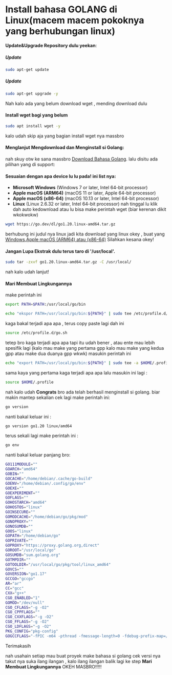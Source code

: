 # Install bahasa GOLANG di Linux(macem macem pokoknya yang berhubungan linux)

**Update&Upgrade Repository dulu yeekan**:

##### Update
```sh
sudo apt-get update
```
##### Update
```sh
sudo apt-get upgrade -y
```
Nah kalo ada yang belum download wget , mending download dulu

#### Install wget bagi yang belum
```sh
sudo apt install wget -y
```
kalo udah skip aja yang bagian install wget nya massbro

#### Menglanjut Mengdownload dan Menginstall si Golang:
nah skuy otw ke sana massbro [Download Bahasa Golang](https://go.dev/dl/). lalu disitu ada pilihan yang di support:
#### Sesuaian dengan apa device lu lu pada! ini list nya:
* **Microsoft Windows** (Windows 7 or later, Intel 64-bit processor)
* **Apple macOS (ARM64)** (macOS 11 or later, Apple 64-bit processor)
* **Apple macOS (x86-64)** (macOS 10.13 or later, Intel 64-bit processor)
* **Linux** (Linux 2.6.32 or later, Intel 64-bit processor)
nah tinggal lu klik dah auto kedownload atau lu bisa make perintah wget (biar kerenan dikit wkokwokw)
```sh
wget https://go.dev/dl/go1.20.linux-amd64.tar.gz
```
berhubung ini judul nya linux jadi kita download yang linux okey , buat yang [Windows](https:waiting),[Apple macOS (ARM64) atau (x86-64)](https:waiting) Silahkan kesana okey!

#### Jangan Lupa Ekstrak dulu terus taro di '/usr/local'. 
```sh
sudo tar -zxvf go1.20.linux-amd64.tar.gz -C /usr/local/
```
nah kalo udah lanjut!

#### Mari Membuat Lingkungannya 
make perintah ini 
```sh
export PATH=$PATH:/usr/local/go/bin
```
```sh
echo "ekspor PATH=/usr/local/go/bin:${PATH}" | sudo tee /etc/profile.d/go.sh 
```
kaga bakal terjadi apa apa , terus copy paste lagi dah ini 
```sh
source /etc/profile.d/go.sh
```
tetep bro kaga terjadi apa apa tapi itu udah bener , atau ente mau lebih spesifik lagi (kalo mau make yang pertama gpp kalo mau make yang kedua gpp atau make dua duanya gpp wkwk) masukin perintah ini 
```sh
echo "export PATH=/usr/local/go/bin:${PATH}" | sudo tee -a $HOME/.profile
```
sama kaya yang pertama kaga terjadi apa apa lalu masukin ini lagi :
```sh
source $HOME/.profile
```
nah kalo udah **Congrats** bro ada telah berhasil menginstall si golang.
biar makin mantep sekalian cek lagi make perintah ini:
```sh
go version
```
nanti bakal keluar ini :
```sh
go version go1.20 linux/amd64
```
terus sekali lagi make perintah ini :
```sh
go env
```
nanti bakal keluar panjang bro:
```sh
GO111MODULE=""
GOARCH="amd64"
GOBIN=""
GOCACHE="/home/debian/.cache/go-build"
GOENV="/home/debian/.config/go/env"
GOEXE=""
GOEXPERIMENT=""
GOFLAGS=""
GOHOSTARCH="amd64"
GOHOSTOS="linux"
GOINSECURE=""
GOMODCACHE="/home/debian/go/pkg/mod"
GONOPROXY=""
GONOSUMDB=""
GOOS="linux"
GOPATH="/home/debian/go"
GOPRIVATE=""
GOPROXY="https://proxy.golang.org,direct"
GOROOT="/usr/local/go"
GOSUMDB="sum.golang.org"
GOTMPDIR=""
GOTOOLDIR="/usr/local/go/pkg/tool/linux_amd64"
GOVCS=""
GOVERSION="go1.17"
GCCGO="gccgo"
AR="ar"
CC="gcc"
CXX="g++"
CGO_ENABLED="1"
GOMOD="/dev/null"
CGO_CFLAGS="-g -O2"
CGO_CPPFLAGS=""
CGO_CXXFLAGS="-g -O2"
CGO_FFLAGS="-g -O2"
CGO_LDFLAGS="-g -O2"
PKG_CONFIG="pkg-config"
GOGCCFLAGS="-fPIC -m64 -pthread -fmessage-length=0 -fdebug-prefix-map=/tmp/go-build1429786228=/tmp/go-build -gno-record-gcc-switches"
```
Terimakasih

nah usahain setiap mau buat proyek make bahasa si golang cek versi nya takut nya suka ilang ilangan , kalo ilang ilangan balik lagi ke step **Mari Membuat Lingkungannya** OKEH MASBRO!!!!!

